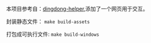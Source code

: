 本项目参考自：[dingdong-helper](https://github.com/JannsenYang/dingdong-helper),添加了一个网页用于交互。

封装静态文件：
`make build-assets`

打包成可执行文件:
`make build-windows`
